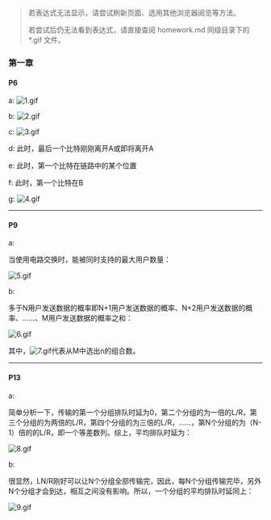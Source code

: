> 若表达式无法显示，请尝试刷新页面、选用其他浏览器阅览等方法。
>
> 若尝试后仍无法看到表达式，请直接查阅 homework.md 同级目录下的 *.gif 文件。

### 第一章

#### P6

a: <img src='1.gif' alt="1.gif">

b: <img src='2.gif' alt="2.gif">

c: <img src='3.gif' alt="3.gif">

d: 此时，最后一个比特刚刚离开A或即将离开A

e: 此时，第一个比特在链路中的某个位置

f: 此时，第一个比特在B

g: <img src='4.gif' alt="4.gif">

***

#### P9

a:

当使用电路交换时，能被同时支持的最大用户数量：

<img src='5.gif' alt="5.gif">

b:

多于N用户发送数据的概率即N+1用户发送数据的概率、N+2用户发送数据的概率、……、M用户发送数据的概率之和：

<img src='6.gif' alt="6.gif">

其中，<img src='7.gif' alt="7.gif">代表从M中选出n的组合数。

***

#### P13

a: 

简单分析一下，传输的第一个分组排队时延为0，第二个分组的为一倍的L/R，第三个分组的为两倍的L/R，第四个分组的为三倍的L/R，……，第N个分组的为（N-1）倍的的L/R，即一个等差数列。综上，平均排队时延为：

<img src='8.gif' alt="8.gif">

b:

很显然，LN/R刚好可以让N个分组全部传输完，因此，每N个分组传输完毕，另外N个分组才会到达，相互之间没有影响。所以，一个分组的平均排队时延同上：

<img src='9.gif' alt="9.gif">